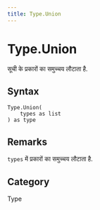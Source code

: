 ```yaml
---
title: Type.Union
---
```


# Type.Union


सूची के प्रकारों का समुच्चय लौटाता है.


## Syntax

```powerquery
Type.Union(
    types as list
) as type
```


## Remarks

<code>types</code> में प्रकारों का समुच्चय लौटाता है.



## Category
Type
